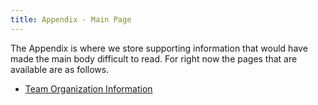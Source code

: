 ```yaml
---
title: Appendix - Main Page
---
```


The Appendix is where we store supporting information that would have made the main body difficult to read. For right now the pages that are available are as follows.
* [Team Organization Information](https://egr304-2025-f-102.github.io/Appendix/App-Team-Org/)
